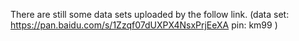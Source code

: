 There are still some data sets uploaded by the follow link.
(data set: https://pan.baidu.com/s/1Zzqf07dUXPX4NsxPrjEeXA    pin: km99 )
